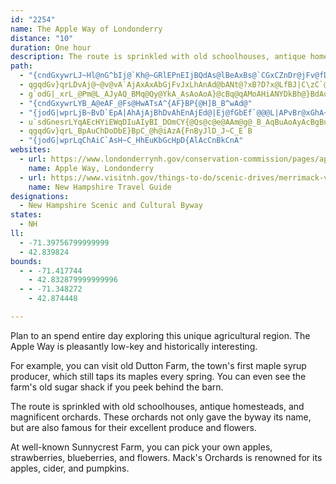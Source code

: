```yaml
---
id: "2254"
name: The Apple Way of Londonderry
distance: "10"
duration: One hour
description: The route is sprinkled with old schoolhouses, antique homesteads, and magnificent orchards. These orchards not only gave the byway its name, but are also famous for their excellent produce and flowers.
path:
  - "{cndGxywrLJ~Hl@nG^bIj@`Kh@~GRlEPnEIjBQdAs@lBeAxBs@`CGxCZnDr@jFv@fDfBtCdANdAz@zB|A|BpCpA~ClAbC"
  - qgqdGv}qrLDvAj@~@v@vA`AjAxAxAbGjFvJxLhAnAd@bANt@?xB?D?x@LfBJ|C\zC`@|Bl@~AjAdAn@d@TRX~@^dBh@`Bh@n@Zl@NPnBxBtBdCxBlBhCxBhA`A`@h@Nr@D~@HdDBjED~HHlADd@IxA_@~BItA?zCHrCTxDX`ENrBRzDXlGNpENlC@~@\dB
  - g`odG|_xrL_@Pm@L_AJyAQ_BMq@Qy@YkA_AsAoAoA}@cBq@qAMoAHiANYDkBh@}BdAuCrA{Bn@_AN]Dg@ISOu@QyAi@{BuAoC_BiAo@]UkA_@kAi@yAs@e@UM_AQyBYuD_@uG_@uESiDO}BGk@g@eCq@}Dg@kCUiAOqAA}B?iBDeANeDNsBRqACeAMw@WwBs@yCc@mBOk@e@kBQ}@Yq@m@o@eAcAyCyCwAqAgCiCeDuDiCsCUU_Ao@aA_Aw@u@e@o@A?Gm@We@]s@
  - "{cndGxywrLYB_A@eAF_@Fs@HwATsA^{AF}BP{@H]B_B^wAd@"
  - "{jodG|wprLjB~BvD`EpA|AhAjAjBhDvAhEnAjEd@|Ej@fGbEf`@@@L|APvBr@xGhA~KdAnKr@rHhAdKl@zFRbCXhAJx@\\~Bn@`Cv@nD|@nDdAnCBBz@tBLTZl@hAnBnAdBvDpFnMlROJe@n@QN]AaAWs@AuAN}@NuAJqCXcCTs@HuBRkBDeBU_Bs@eAYmBO"
  - u`sdGnesrLYqAEcHYiEWqDIuAIyBI_DOmCY{@Qs@c@e@AAm@g@_B_AqBuAoAyAcBgBuAi@eCMwCWgC]_Bo@}ByCuBqC_AeAu@s@c@e@iByAwC_Dj@k@d@s@^eAd@cBf@oBj@aAZg@xBeB|D_D~HkFdBmB~CuBxBoBtCqE~B}ExBoEnA{Dv@eD\_CjLpJ|CxCjB~AnBdBtLnKhBtAnC|B~BhBx@f@jBb@dMdDnGbBrE~@nD~@~C`AhEfBhD~CpBtBnCzChCrB
  - qgqdGv}qrL_BpAuChDoDbE}BpC_@h@iAzA{FnByJlD_J~C_E`B
  - "{jodG|wprLqChAiC`AsH~C_HhEuKbGcHpD{AlAcCnBkCnA"
websites:
  - url: https://www.londonderrynh.gov/conservation-commission/pages/apple-way
    name: Apple Way, Londonderry
  - url: https://www.visitnh.gov/things-to-do/scenic-drives/merrimack-valley
    name: New Hampshire Travel Guide
designations:
  - New Hampshire Scenic and Cultural Byway
states:
  - NH
ll:
  - -71.39756799999999
  - 42.839824
bounds:
  - - -71.417744
    - 42.832879999999996
  - - -71.348272
    - 42.874448

---
```


Plan to an spend entire day exploring this unique agricultural region. The Apple Way is pleasantly low-key and historically interesting.

For example, you can visit old Dutton Farm, the town's first maple syrup producer, which still taps its maples every spring. You can even see the farm's old sugar shack if you peek behind the barn.

The route is sprinkled with old schoolhouses, antique homesteads, and magnificent orchards. These orchards not only gave the byway its name, but are also famous for their excellent produce and flowers.

At well-known Sunnycrest Farm, you can pick your own apples, strawberries, blueberries, and flowers. Mack's Orchards is renowned for its apples, cider, and pumpkins.
